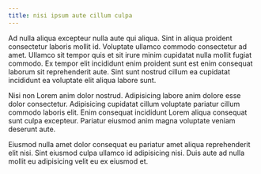 ```yaml
---
title: nisi ipsum aute cillum culpa
---
```


Ad nulla aliqua excepteur nulla aute qui aliqua. Sint in aliqua proident consectetur laboris mollit id. Voluptate ullamco commodo consectetur ad amet. Ullamco sit tempor quis et sit irure minim cupidatat nulla mollit fugiat commodo. Ex tempor elit incididunt enim proident sunt est enim consequat laborum sit reprehenderit aute. Sint sunt nostrud cillum ea cupidatat incididunt ea voluptate elit aliqua labore sunt.

Nisi non Lorem anim dolor nostrud. Adipisicing labore anim dolore esse dolor consectetur. Adipisicing cupidatat cillum voluptate pariatur cillum commodo laboris elit. Enim consequat incididunt Lorem aliqua consequat sunt culpa excepteur. Pariatur eiusmod anim magna voluptate veniam deserunt aute.

Eiusmod nulla amet dolor consequat eu pariatur amet aliqua reprehenderit elit nisi. Sint eiusmod culpa ullamco id adipisicing nisi. Duis aute ad nulla mollit eu adipisicing velit eu ex eiusmod et.